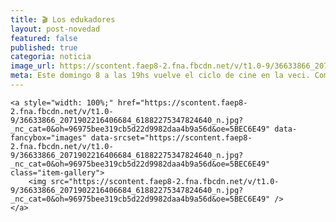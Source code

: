 ```yaml
---
title: 🎬 Los edukadores
layout: post-novedad
featured: false
published: true
categoria: noticia
image_url: https://scontent.faep8-2.fna.fbcdn.net/v/t1.0-9/36633866_2071902216406684_61882275347824640_n.jpg?_nc_cat=0&oh=96975bee319cb5d22d9982daa4b9a56d&oe=5BEC6E49
meta: Este domingo 8 a las 19hs vuelve el ciclo de cine en la veci. Compartiremos la peli con una cena que incluye faina con ensalada y mayonesas caseras 
---
```


<div style="position: relative;">
	<div class="gallery col-3">

	<a style="width: 100%;" href="https://scontent.faep8-2.fna.fbcdn.net/v/t1.0-9/36633866_2071902216406684_61882275347824640_n.jpg?_nc_cat=0&oh=96975bee319cb5d22d9982daa4b9a56d&oe=5BEC6E49" data-fancybox="images" data-srcset="https://scontent.faep8-2.fna.fbcdn.net/v/t1.0-9/36633866_2071902216406684_61882275347824640_n.jpg?_nc_cat=0&oh=96975bee319cb5d22d9982daa4b9a56d&oe=5BEC6E49" class="item-gallery">
		<img src="https://scontent.faep8-2.fna.fbcdn.net/v/t1.0-9/36633866_2071902216406684_61882275347824640_n.jpg?_nc_cat=0&oh=96975bee319cb5d22d9982daa4b9a56d&oe=5BEC6E49" />
	</a>

</div>
</div>